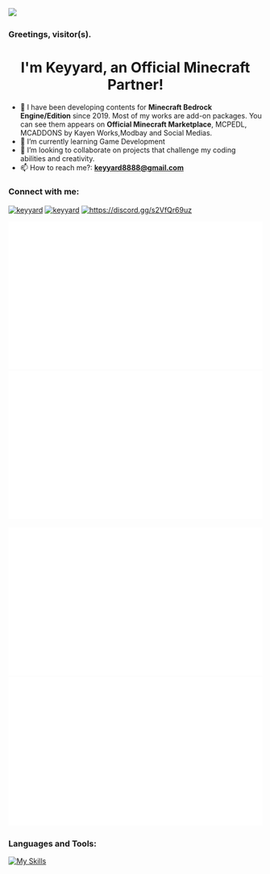 ![](https://komarev.com/ghpvc/?username=keyyard)

### Greetings, visitor(s). 

<h1 align="center">I'm Keyyard, an Official Minecraft Partner!</h1>

- 🔭 I have been developing contents for **Minecraft Bedrock Engine/Edition** since 2019. Most of my works are add-on packages. You can see them appears on **Official Minecraft Marketplace**, MCPEDL, MCADDONS by Kayen Works,Modbay and Social Medias.
- 🌱 I’m currently learning Game Development
- 👯 I’m looking to collaborate on projects that challenge my coding abilities and creativity.
- 📫 How to reach me?: **keyyard8888@gmail.com** 

<h3 align="left">Connect with me:</h3>
<p align="left">
<a href="https://twitter.com/keyyard" target="blank"><img align="center" src="https://raw.githubusercontent.com/rahuldkjain/github-profile-readme-generator/master/src/images/icons/Social/twitter.svg" alt="keyyard" height="30" width="40" /></a>
<a href="https://www.youtube.com/c/keyyard" target="blank"><img align="center" src="https://raw.githubusercontent.com/rahuldkjain/github-profile-readme-generator/master/src/images/icons/Social/youtube.svg" alt="keyyard" height="30" width="40" /></a>
<a href="https://discord.gg/https://discord.gg/s2VfQr69uz" target="blank"><img align="center" src="https://raw.githubusercontent.com/rahuldkjain/github-profile-readme-generator/master/src/images/icons/Social/discord.svg" alt="https://discord.gg/s2VfQr69uz" height="30" width="40" /></a>
</p>

![](https://raw.githubusercontent.com/keyyard/github-stats/master/generated/overview.svg#gh-dark-mode-only)
![](https://raw.githubusercontent.com/keyyard/github-stats/master/generated/overview.svg#gh-light-mode-only)

![](https://raw.githubusercontent.com/keyyard/github-stats/master/generated/languages.svg#gh-dark-mode-only)
![](https://raw.githubusercontent.com/keyyard/github-stats/master/generated/languages.svg#gh-light-mode-only)

<h3 align="left">Languages and Tools:</h3>

[![My Skills](https://skillicons.dev/icons?i=js,html,css,blender,bootstrap,cs,express,flask,github,godot,md,mongodb,npm,py,ps,react,sqlite,tailwind,threejs,ts,unity,vite,vscode)](https://skillicons.dev)
